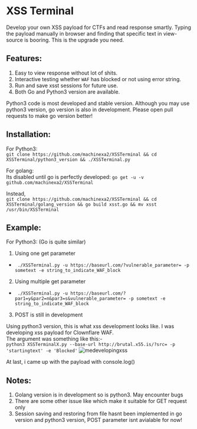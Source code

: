 # XSS Terminal
Develop your own XSS payload for CTFs and read response smartly. Typing the payload manually in browser and finding that specific text in view-source is booring. This is the upgrade you need.

## Features:
1. Easy to view response without lot of shits.
2. Interactive testing whether `WAF` has blocked or not using error string.
3. Run and save xsst sessions for future use.
4. Both Go and Python3 version are available.

Python3 code is most developed and stable version. Although you may use python3 version, go version is also in development. Please open pull requests to make go version better!

## Installation:
For Python3:  
`git clone https://github.com/machinexa2/XSSTerminal && cd XSSTerminal/python3_version && ./XSSTerminal.py`

For golang:  
Its disabled until go is perfectly developed: `go get -u -v github.com/machinexa2/XSSTerminal`  

Instead,  
`git clone https://github.com/machinexa2/XSSTerminal && cd XSSTerminal/golang_version && go build xsst.go && mv xsst /usr/bin/XSSTerminal`

## Example:
For Python3: (Go is quite similar)
1. Using one get parameter  
* ``` ./XSSTerminal.py -u https://baseurl.com/?vulnerable_parameter= -p sometext -e string_to_indicate_WAF_block```
2. Using multiple get parameter  
* ``` ./XSSTerminal.py -u https://baseurl.com/?par1=y&par2=n&par3=s&vulnerable_parameter= -p sometext -e string_to_indicate_WAF_block```
3. POST is still in development

Using python3 version, this is what xss development looks like. I was developing xss payload for Clownflare WAF.  
The argument was something like this:-  
`python3 XSSTerminalX.py --base-url http://brutal.x55.is/?src= -p 'startingtext' -e 'Blocked'`
![medevelopingxss](https://cdn.discordapp.com/attachments/741721459520438396/751493373587750962/unknown.png)  

At last, i came up with the payload with console.log()

## Notes:
1. Golang version is in development so is python3. May encounter bugs
2. There are some other issue like which make it suitable for GET request only
3. Session saving and restoring from file hasnt been implemented in go version and python3 version, POST parameter isnt avialable for now!
